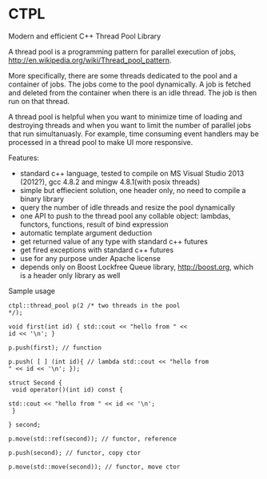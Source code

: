 CTPL
====

Modern and efficient C++ Thread Pool Library


A thread pool is a programming pattern for parallel execution of jobs, http://en.wikipedia.org/wiki/Thread_pool_pattern.

More specifically, there are some threads dedicated to the pool and a container of jobs. The jobs come to the pool dynamically. A job is fetched and deleted from the container when there is an idle thread. The job is then run on that thread.

A thread pool is helpful when you want to minimize time of loading and destroying threads and when you want to limit the number of parallel jobs that run simultanuasly. For example, time consuming event handlers may be processed in a thread pool to make UI more responsive.

Features:
- standard c++ language, tested to compile on MS Visual Studio 2013 (2012?), gcc 4.8.2 and mingw 4.8.1(with posix threads)
- simple but effiecient solution, one header only, no need to compile a binary library
- query the number of idle threads and resize the pool dynamically
- one API to push to the thread pool any collable object: lambdas, functors, functions, result of bind expression
- automatic template argument deduction
- get returned value of any type with standard c++ futures
- get fired exceptions with standard c++ futures
- use for any purpose under Apache license
- depends only on Boost Lockfree Queue library, http://boost.org, which is a header only library as well


Sample usage

<code>ctpl::thread_pool p(2 /* two threads in the pool */);</code>

<code>void first(int id) {
    std::cout << "hello from " << id << '\n';
}</code>

<code>p.push(first);  // function</code>

<code>p.push( [ ] (int id){  // lambda
  std::cout << "hello from " << id << '\n';
});</code>

<code>struct Second {<br/>
    void operator()(int id) const {<br/>
        std::cout << "hello from " << id << '\n';<br/>
    }<br/>
} second;</code>

<code>p.move(std::ref(second));  // functor, reference</code>

<code>p.push(second);  // functor, copy ctor</code>

<code>p.move(std::move(second));  // functor, move ctor</code>


